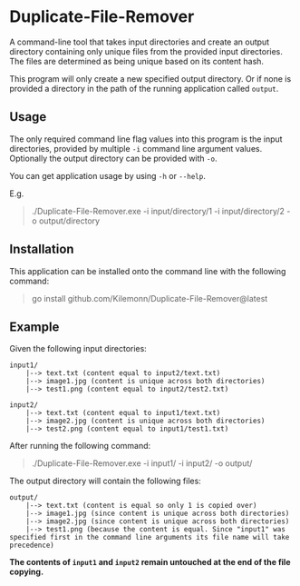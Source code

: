 # Duplicate-File-Remover
A command-line tool that takes input directories and create an output directory containing only unique files from the provided input directories. The files are determined as being unique based on its content hash.

This program will only create a new specified output directory. Or if none is provided a directory in the path of the running application called `output`.

## Usage

The only required command line flag values into this program is the input directories, provided by multiple `-i` command line argument values.
Optionally the output directory can be provided with `-o`.

You can get application usage by using `-h` or `--help`.

E.g.
> ./Duplicate-File-Remover.exe -i input/directory/1 -i input/directory/2 -o output/directory

## Installation

This application can be installed onto the command line with the following command:
> go install github.com/Kilemonn/Duplicate-File-Remover@latest

## Example

Given the following input directories:
```
input1/
    |--> text.txt (content equal to input2/text.txt)
    |--> image1.jpg (content is unique across both directories)
    |--> test1.png (content equal to input2/test2.txt)

input2/
    |--> text.txt (content equal to input1/text.txt)
    |--> image2.jpg (content is unique across both directories)
    |--> test2.png (content equal to input1/test1.txt)
```

After running the following command:
> ./Duplicate-File-Remover.exe -i input1/ -i input2/ -o output/

The output directory will contain the following files:
```
output/
    |--> text.txt (content is equal so only 1 is copied over)
    |--> image1.jpg (since content is unique across both directories)
    |--> image2.jpg (since content is unique across both directories)
    |--> test1.png (because the content is equal. Since "input1" was specified first in the command line arguments its file name will take precedence)
```

**The contents of `input1` and `input2` remain untouched at the end of the file copying.**

